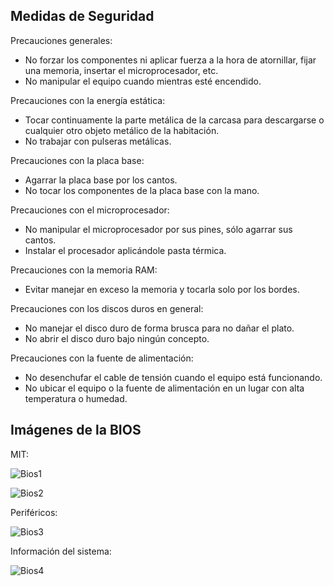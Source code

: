## Medidas de Seguridad

Precauciones generales:

- No forzar los componentes ni aplicar fuerza a la hora de atornillar, fijar una memoria, insertar el microprocesador, etc.
- No manipular el equipo cuando mientras esté encendido.

Precauciones con la energía estática:

- Tocar continuamente la parte metálica de la carcasa para descargarse o cualquier otro objeto metálico de la habitación.
- No trabajar con pulseras metálicas.

Precauciones con la placa base:

- Agarrar la placa base por los cantos.
- No tocar los componentes de la placa base con la mano.

Precauciones con el microprocesador:

- No manipular el microprocesador por sus pines, sólo agarrar sus cantos.
- Instalar el procesador aplicándole pasta térmica.

Precauciones con la memoria RAM:

- Evitar manejar en exceso la memoria y tocarla solo por los bordes.

Precauciones con los discos duros en general:

- No manejar el disco duro de forma brusca para no dañar el plato.
- No abrir el disco duro bajo ningún concepto.

Precauciones con la fuente de alimentación:

- No desenchufar el cable de tensión cuando el equipo está funcionando.
- No ubicar el equipo o la fuente de alimentación en un lugar con alta temperatura o humedad.

## Imágenes de la BIOS

MIT:

![Bios1](https://github.com/iesfuengirola1es/evalmontajeequipo-Angelgt27/blob/ca208637c6fe2327e3faa9d251052514a848b9f7/Imagenes/IMG-20240930-WA0055.jpg)

![Bios2](https://github.com/iesfuengirola1es/evalmontajeequipo-Angelgt27/blob/e5755c1e8a8c3405352c9cfddff6f035ee2e899a/Imagenes/IMG-20240930-WA0056.jpg)

Periféricos:

![Bios3](https://github.com/iesfuengirola1es/evalmontajeequipo-Angelgt27/blob/6d8b2ab97fa0ef2bdd622ecff22ab2d3a5667be6/Imagenes/IMG-20240930-WA0057.jpg)

Información del sistema:

![Bios4](https://github.com/iesfuengirola1es/evalmontajeequipo-Angelgt27/blob/32e113c5964fda181c0e42f57b5e23c20870e193/Imagenes/IMG-20240930-WA0058.jpg)
